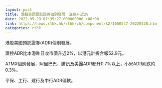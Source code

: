 ```yaml
---
layout: post
title: 港股美國預託證券個別發展　滙控升近2%
date: 2022-05-28 07:35:27.000000000 +08:00
link: https://news.rthk.hk/rthk/ch/component/k2/1650547-20220528.htm
categories: rthk
---
```


港股美國預託證券(ADR)個別發展。

滙控ADR比本港昨日收市價升近2%，以港元計折合報52.9元。

ATMX個別發展，阿里巴巴、騰訊及美團ADR都升0.7%以上，小米ADR則跌約0.3%。

平保、工行、建行及中行ADR偏軟。
